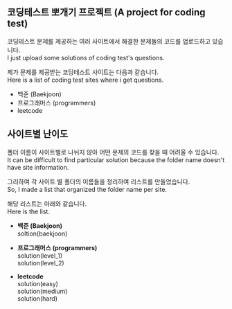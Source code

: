 ## 코딩테스트 뽀개기 프로젝트 (A project for coding test)

코딩테스트 문제를 제공하는 여러 사이트에서 해결한 문제들의 코드를 업로드하고 있습니다.  
I just upload some solutions of coding test's questions.

제가 문제를 제공받는 코딩테스트 사이트는 다음과 같습니다.  
Here is a list of coding test sites where i get questions.

- 백준 (Baekjoon)
- 프로그래머스 (programmers)
- leetcode

## 사이트별 난이도

폴더 이름이 사이트별로 나뉘지 않아 어떤 문제의 코드를 찾을 때 어려울 수 있습니다.  
It can be difficult to find particular solution because the folder name doesn't have site information.

그리하여 각 사이트 별 폴더의 이름들을 정리하여 리스트를 만들었습니다.  
So, I made a list that organized the folder name per site.

해당 리스트는 아래와 같습니다.  
Here is the list.

- **백준 (Baekjoon)**  
  soltion(baekjoon)

- **프로그래머스 (programmers)**  
  solution(level_1)  
  solution(level_2)

- **leetcode**  
  solution(easy)  
  solution(medium)  
  solution(hard)
